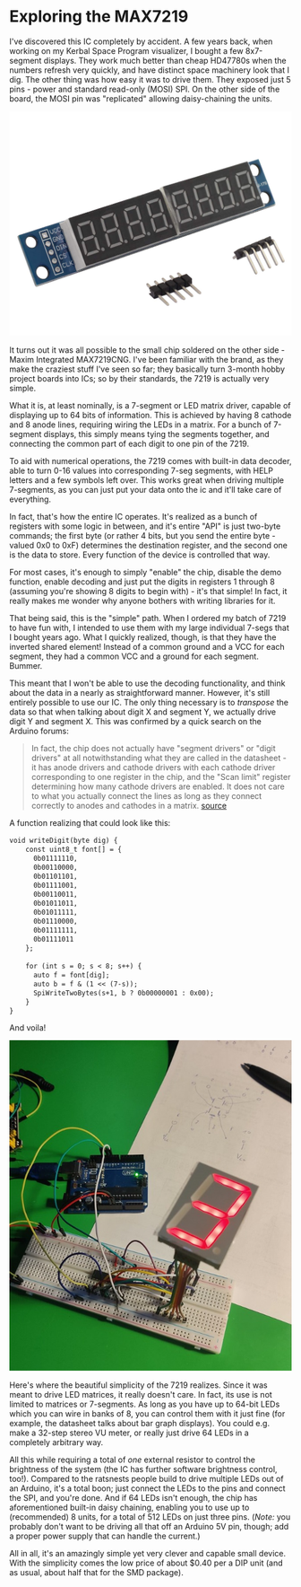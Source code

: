 # Exploring the MAX7219

I've discovered this IC completely by accident. A few years back, when working on my Kerbal Space Program visualizer, I bought a few 8x7-segment displays. They work much better than cheap HD47780s when the numbers refresh very quickly, and have distinct space machinery look that I dig. The other thing was how easy it was to drive them. They exposed just 5 pins - power and standard read-only (MOSI) SPI. On the other side of the board, the MOSI pin was "replicated" allowing daisy-chaining the units.

![Multiple 7-segment displays on one board](images/7219_multi.jpg)

It turns out it was all possible to the small chip soldered on the other side - Maxim Integrated MAX7219CNG. I've been familiar with the brand, as they make the craziest stuff I've seen so far; they basically turn 3-month hobby project boards into ICs; so by their standards, the 7219 is actually very simple.

What it is, at least nominally, is a 7-segment or LED matrix driver, capable of displaying up to 64 bits of information. This is achieved by having 8 cathode and 8 anode lines, requiring wiring the LEDs in a matrix. For a bunch of 7-segment displays, this simply means tying the segments together, and connecting the common part of each digit to one pin of the 7219.

To aid with numerical operations, the 7219 comes with built-in data decoder, able to turn 0-16 values into corresponding 7-seg segments, with HELP letters and a few symbols left over. This works great when driving multiple 7-segments, as you can just put your data onto the ic and it'll take care of everything.

In fact, that's how the entire IC operates. It's realized as a bunch of registers with some logic in between, and it's entire "API" is just two-byte commands; the first byte (or rather 4 bits, but you send the entire byte - valued 0x0 to 0xF) determines the destination register, and the second one is the data to store. Every function of the device is controlled that way.

For most cases, it's enough to simply "enable" the chip, disable the demo function, enable decoding and just put the digits in registers 1 through 8 (assuming you're showing 8 digits to begin with) - it's that simple! In fact, it really makes me wonder why anyone bothers with writing libraries for it.

That being said, this is the "simple" path. When I ordered my batch of 7219 to have fun with, I intended to use them with my large individual 7-segs that I bought years ago. What I quickly realized, though, is that they have the inverted shared element! Instead of a common ground and a VCC for each segment, they had a common VCC and a ground for each segment. Bummer.

This meant that I won't be able to use the decoding functionality, and think about the data in a nearly as straightforward manner. However, it's still entirely possible to use our IC. The only thing necessary is to _transpose_ the data so that when talking about digit X and segment Y, we actually drive digit Y and segment X. This was confirmed by a quick search on the Arduino forums:

> In fact, the chip does not actually have "segment drivers" or "digit drivers" at all notwithstanding what they are called in the datasheet - it has anode drivers and cathode drivers with each cathode driver corresponding to one register in the chip, and the "Scan limit" register determining how many cathode drivers are enabled.  It does not care to what you actually connect the lines as long as they connect correctly to anodes and cathodes in a matrix. [source](https://forum.arduino.cc/index.php?topic=351112.msg2425266#msg2425266)

A function realizing that could look like this:

```
void writeDigit(byte dig) {
    const uint8_t font[] = {
      0b01111110,
      0b00110000,
      0b01101101,
      0b01111001,
      0b00110011,
      0b01011011,
      0b01011111,
      0b01110000,
      0b01111111,
      0b01111011
    };
  
    for (int s = 0; s < 8; s++) {
      auto f = font[dig];
      auto b = f & (1 << (7-s));
      SpiWriteTwoBytes(s+1, b ? 0b00000001 : 0x00);
    }
}
```

And voila!

![Big 7-segment display driven by 7219](images/7219_big.jpg)

Here's where the beautiful simplicity of the 7219 realizes. Since it was meant to drive LED matrices, it really doesn't care. In fact, its use is not limited to matrices or 7-segments. As long as you have up to 64-bit LEDs which you can wire in banks of 8, you can control them with it just fine (for example, the datasheet talks about bar graph displays). You could e.g. make a 32-step stereo VU meter, or really just drive 64 LEDs in a completely arbitrary way.

All this while requiring a total of _one_ external resistor to control the brightness of the system (the IC has further software brightness control, too!). Compared to the ratsnests people build to drive multiple LEDs out of an Arduino, it's a total boon; just connect the LEDs to the pins and connect the SPI, and you're done. And if 64 LEDs isn't enough, the chip has aforementioned built-in daisy chaining, enabling you to use up to (recommended) 8 units, for a total of 512 LEDs on just three pins. (*Note:* you probably don't want to be driving all that off an Arduino 5V pin, though; add a proper power supply that can handle the current.)

All in all, it's an amazingly simple yet very clever and capable small device. With the simplicity comes the low price of about $0.40 per a DIP unit (and as usual, about half that for the SMD package). 

